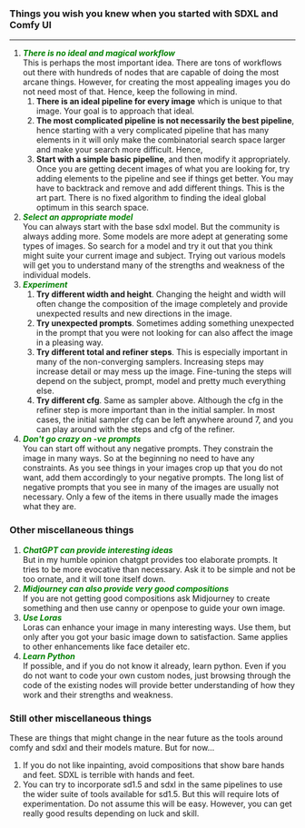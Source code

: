 ### Things you wish you knew when you started with SDXL and Comfy UI

___________________

1. <span style="color:green">***There is no ideal and magical workflow***</span>  
 This is perhaps the most important idea. There are tons of workflows out there with hundreds of nodes that are capable of doing the most arcane things. However, for creating the most appealing images you do not need most of that. Hence, keep the following in mind.
   1. **There is an ideal pipeline for every image** which is unique to that image. Your goal is to approach that ideal.  
   2. **The most complicated pipeline is not necessarily the best pipeline**, hence starting with a very complicated pipeline that has many elements in it will only make the combinatorial search space larger and make your search more difficult. Hence,
   3. **Start with a simple basic pipeline**, and then modify it appropriately. Once you are getting decent images of what you are looking for, try adding elements to the pipeline and see if things get better. You may have to backtrack and remove and add different things. This is the art part. There is no fixed algorithm to finding the ideal global optimum in this search space. 
2. <span style="color:green">***Select an appropriate model***</span>  
    You can always start with the base sdxl model. But the community is always adding more. Some models are more adept at generating some types of images. So search for a model and try it out that you think might suite your current image and subject. Trying out various models will get you to understand many of the strengths and weakness of the individual models.  
3. <span style="color:green">***Experiment***</span>
   1. **Try different width and height**. Changing the height and width will often change the composition of the image completely and provide unexpected results and new directions in the image. 
   2. **Try unexpected prompts**. Sometimes adding something unexpected in the prompt that you were not looking for can also affect the image in a pleasing way. 
   3. **Try different total and refiner steps**. This is especially important in many of the non-converging samplers. Increasing steps may increase detail or may mess up the image. Fine-tuning the steps will depend on the subject, prompt, model and pretty much everything else.
   4. **Try different cfg**. Same as sampler above. Although the cfg in the refiner step is more important than in the initial sampler. In most cases, the initial sampler cfg can be left anywhere around 7, and you can play around with the steps and cfg of the refiner.
4. <span style="color:green">***Don't go crazy on -ve prompts***</span>  
   You can start off without any negative prompts. They constrain the image in many ways. So at the beginning no need to have any constraints. As you see things in your images crop up that you do not want, add them accordingly to your negative prompts. The long list of negative prompts that you see in many of the images are usually not necessary. Only a few of the items in there usually made the images what they are. 

### Other miscellaneous things

1. <span style="color:green">***ChatGPT can provide interesting ideas***</span>    
   But in my humble opinion chatgpt provides too elaborate prompts. It tries to be more evocative than necessary. Ask it to be simple and not be too ornate, and it will tone itself down. 
2. <span style="color:green">***Midjourney can also provide very good compositions***</span>    
   If you are not getting good compositions ask Midjourney to create something and then use canny or openpose to guide your own image.
3. <span style="color:green">***Use Loras***</span>  
   Loras can enhance your image in many interesting ways. Use them, but only after you got your basic image down to satisfaction. Same applies to other enhancements like face detailer etc.  
4. <span style="color:green">***Learn Python***</span>    
   If possible, and if you do not know it already, learn python. Even if you do not want to code your own custom nodes, just browsing through the code of the existing nodes will provide better understanding of how they work and their strengths and weakness. 


### Still other miscellaneous things

These are things that might change in the near future as the tools around comfy and sdxl and their models mature. But for now...

1. If you do not like inpainting, avoid compositions that show bare hands and feet. SDXL is terrible with hands and feet. 
2. You can try to incorporate sd1.5 and sdxl in the same pipelines to use the wider suite of tools available for sd1.5. But this will require lots of experimentation. Do not assume this will be easy. However, you can get really good results depending on luck and skill.  